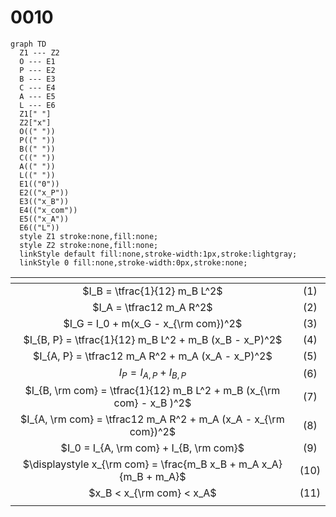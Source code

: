 # 0010
```mermaid
graph TD
  Z1 --- Z2
  O --- E1
  P --- E2
  B --- E3
  C --- E4
  A --- E5
  L --- E6
  Z1[" "]
  Z2["x"]
  O((" "))
  P((" "))
  B((" "))
  C((" "))
  A((" "))
  L((" "))
  E1(("0"))
  E2(("x_P"))
  E3(("x_B"))
  E4(("x_com"))
  E5(("x_A"))
  E6(("L"))
  style Z1 stroke:none,fill:none;
  style Z2 stroke:none,fill:none;
  linkStyle default fill:none,stroke-width:1px,stroke:lightgray;
  linkStyle 0 fill:none,stroke-width:0px,stroke:none;
``````

<span></span>|<span></span>
:-: | :-:
$I_B = \tfrac{1}{12} m_B L^2$ | $(1)$
$I_A = \tfrac12 m_A R^2$ | $(2)$
$I_G = I_0 + m(x_G - x_{\rm com})^2$ | $(3)$
$I_{B, P} = \tfrac{1}{12} m_B L^2 + m_B (x_B - x_P)^2$ | $(4)$
$I_{A, P} = \tfrac12 m_A R^2 + m_A (x_A - x_P)^2$ | $(5)$
$I_P = I_{A, P} + I_{B, P}$ | $(6)$
$I_{B, \rm com} = \tfrac{1}{12} m_B L^2 + m_B (x_{\rm com} - x_B )^2$ | $(7)$
$I_{A, \rm com} = \tfrac12 m_A R^2 + m_A (x_A - x_{\rm com})^2$ | $(8)$
$I_0 = I_{A, \rm com} + I_{B, \rm com}$ | $(9)$
$\displaystyle x_{\rm com} = \frac{m_B x_B + m_A x_A}{m_B + m_A}$ | $(10)$
$x_B < x_{\rm com} < x_A$ | $(11)$
<span></span>|<span></span>
